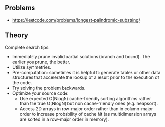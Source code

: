 ## Problems
- https://leetcode.com/problems/longest-palindromic-substring/

## Theory

Complete search tips:
- Immediately prune invalid partial solutions (branch and bound). The earlier you prune, the better.
- Utilize symmetries.
- Pre-computation: sometimes it is helpful to generate tables or other data structures that accelerate the lookup of a result prior to the execution of the code.
- Try solving the problem backwards.
- Optimize your source code:
    - Use expected O(NlogN) cache-friendly sorting algorithms rather than the true O(NlogN) but non cache-friendly ones (e.g. heapsort).
    - Access 2D arrays in row-major order rather than in column-major order to increase probability of cache hit (as multidimension arrays are sorted in a row-major order in memory).